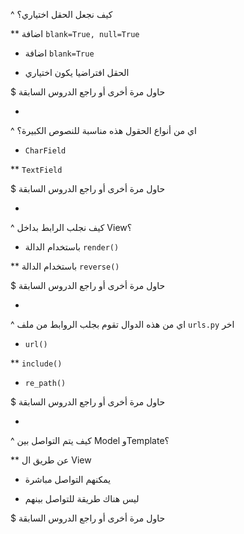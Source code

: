 ^ كيف نجعل الحقل اختياري؟

** اضافة `blank=True, null=True`

* اضافة `blank=True`

* الحقل افتراضيا يكون اختياري

$ حاول مرة أخرى أو راجع الدروس السابقة

-

^ اي من أنواع الحقول هذه مناسبة للنصوص الكبيرة؟

* `CharField`

** `TextField`

$ حاول مرة أخرى أو راجع الدروس السابقة

-

^ كيف نجلب الرابط بداخل View؟

* باستخدام الدالة `render()`

** باستخدام الدالة `reverse()`

$ حاول مرة أخرى أو راجع الدروس السابقة

-

^ اي من هذه الدوال تقوم بجلب الروابط من ملف `urls.py` اخر

* `url()`

** `include()`

* `re_path()`

$ حاول مرة أخرى أو راجع الدروس السابقة

-

^ كيف يتم التواصل بين Model وTemplate؟

** عن طريق ال View

* يمكنهم التواصل مباشرة

* ليس هناك طريقة للتواصل بينهم

$ حاول مرة أخرى أو راجع الدروس السابقة
